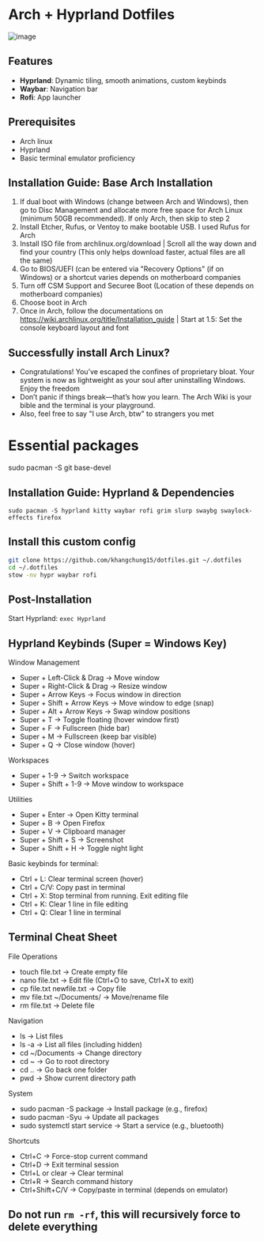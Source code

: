 # Arch + Hyprland Dotfiles  
![image](https://github.com/user-attachments/assets/c8996dcd-7d12-4966-9ce6-89bd364efd1b)


## Features
- **Hyprland**: Dynamic tiling, smooth animations, custom keybinds
- **Waybar**: Navigation bar
- **Rofi**: App launcher

## Prerequisites
- Arch linux
- Hyprland
- Basic terminal emulator proficiency

## Installation Guide: Base Arch Installation
1. If dual boot with Windows (change between Arch and Windows), then go to Disc Management and allocate more free space for Arch Linux (minimum 50GB recommended). If only Arch, then skip to step 2
2. Install Etcher, Rufus, or Ventoy to make bootable USB. I used Rufus for Arch
3. Install ISO file from archlinux.org/download | Scroll all the way down and find your country (This only helps download faster, actual files are all the same)
4. Go to BIOS/UEFI (can be entered via "Recovery Options" (if on Windows) or a shortcut varies depends on motherboard companies
5. Turn off CSM Support and Securee Boot (Location of these depends on motherboard companies)
6. Choose boot in Arch
7. Once in Arch, follow the documentations on https://wiki.archlinux.org/title/Installation_guide | Start at 1.5: Set the console keyboard layout and font

## Successfully install Arch Linux?
- Congratulations! You’ve escaped the confines of proprietary bloat. Your system is now as lightweight as your soul after uninstalling Windows. Enjoy the freedom
- Don’t panic if things break—that’s how you learn. The Arch Wiki is your bible and the terminal is your playground.
- Also, feel free to say "I use Arch, btw" to strangers you met

# Essential packages
sudo pacman -S git base-devel

## Installation Guide: Hyprland & Dependencies
```sudo pacman -S hyprland kitty waybar rofi grim slurp swaybg swaylock-effects firefox```

## Install this custom config
```bash
git clone https://github.com/khangchung15/dotfiles.git ~/.dotfiles
cd ~/.dotfiles
stow -nv hypr waybar rofi 
```
## Post-Installation
Start Hyprland: ```exec Hyprland```

## Hyprland Keybinds (Super = Windows Key)
Window Management
- Super + Left-Click & Drag → Move window
- Super + Right-Click & Drag → Resize window
- Super + Arrow Keys → Focus window in direction
- Super + Shift + Arrow Keys → Move window to edge (snap)
- Super + Alt + Arrow Keys → Swap window positions
- Super + T → Toggle floating (hover window first)
- Super + F → Fullscreen (hide bar)
- Super + M → Fullscreen (keep bar visible)
- Super + Q → Close window (hover)

Workspaces
- Super + 1-9 → Switch workspace
- Super + Shift + 1-9 → Move window to workspace

Utilities
- Super + Enter → Open Kitty terminal
- Super + B → Open Firefox
- Super + V → Clipboard manager
- Super + Shift + S → Screenshot
- Super + Shift + H → Toggle night light

Basic keybinds for terminal:
- Ctrl + L: Clear terminal screen (hover)
- Ctrl + C/V: Copy past in terminal
- Ctrl + X: Stop terminal from running. Exit editing file
- Ctrl + K: Clear 1 line in file editing
- Ctrl + Q: Clear 1 line in terminal

## Terminal Cheat Sheet
File Operations
- touch file.txt → Create empty file
- nano file.txt → Edit file (Ctrl+O to save, Ctrl+X to exit)
- cp file.txt newfile.txt → Copy file
- mv file.txt ~/Documents/ → Move/rename file
- rm file.txt → Delete file

Navigation
- ls → List files
- ls -a → List all files (including hidden)
- cd ~/Documents → Change directory
- cd ~ → Go to root directory
- cd .. → Go back one folder
- pwd → Show current directory path

System
- sudo pacman -S package → Install package (e.g., firefox)
- sudo pacman -Syu → Update all packages
- sudo systemctl start service → Start a service (e.g., bluetooth)

Shortcuts
- Ctrl+C → Force-stop current command
- Ctrl+D → Exit terminal session
- Ctrl+L or clear → Clear terminal
- Ctrl+R → Search command history
- Ctrl+Shift+C/V → Copy/paste in terminal (depends on emulator)

## Do not run ```rm -rf```, this will recursively force to delete everything
